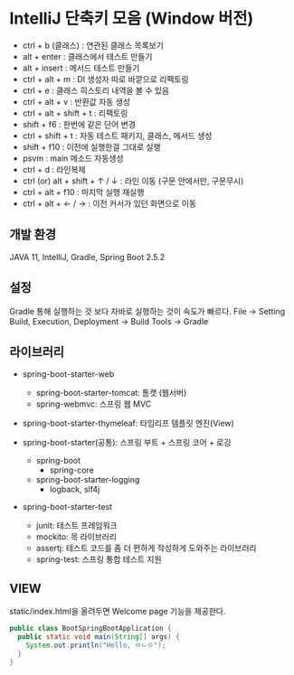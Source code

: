 # IntelliJ 단축키 모음 (Window 버전)

+ ctrl + b (클래스) : 연관된 클래스 목록보기
+ alt + enter : 클래스에서 테스트 만들기
+ alt + insert : 메서드 테스트 만들기
+ ctrl + alt + m : DI 생성자 따로 바깥으로 리팩토링
+ ctrl + e : 클래스 히스토리 내역을 볼 수 있음
+ ctrl + alt + v : 반환값 자동 생성
+ ctrl + alt + shift + t : 리팩토링
+ shift + f6 : 한번에 같은 단어 변경
+ ctrl + shift + t : 자동 테스트 패키지, 클래스, 메서드 생성
+ shift + f10 : 이전에 실행한걸 그대로 실행
+ psvm : main 메소드 자동생성
+ ctrl + d : 라인복제
+ ctrl (or) alt + shift + ↑ / ↓ : 라인 이동 (구문 안에서만, 구문무시)
+ ctrl + alt + f10 : 마지막 실행 재실행
+ ctrl + alt + <- / -> : 이전 커서가 있던 화면으로 이동


## 개발 환경 
JAVA 11, IntelliJ, Gradle, Spring Boot 2.5.2

## 설정 
Gradle 통해 실행하는 것 보다 자바로 실행하는 것이 속도가 빠르다. 
File -> Setting
Build, Execution, Deployment -> Build Tools -> Gradle 


## 라이브러리 
- spring-boot-starter-web
    - spring-boot-starter-tomcat: 톰캣 (웹서버)
    - spring-webmvc: 스프링 웹 MVC

- spring-boot-starter-thymeleaf: 타임리프 템플릿 엔진(View)
- spring-boot-starter(공통): 스프링 부트 + 스프링 코어 + 로깅
    - spring-boot
        - spring-core
    - spring-boot-starter-logging
        - logback, slf4j
- spring-boot-starter-test
    - junit: 테스트 프레임워크
    - mockito: 목 라이브러리
    - assertj: 테스트 코드를 좀 더 편하게 작성하게 도와주는 라이브러리
    - spring-test: 스프링 통합 테스트 지원

## VIEW 
static/index.html을 올려두면 Welcome page 기능을 제공한다. 


```java
public class BootSpringBootApplication {
  public static void main(String[] args) {
    System.out.println("Hello, ㅁㄴㅇ");
  }
}
```
